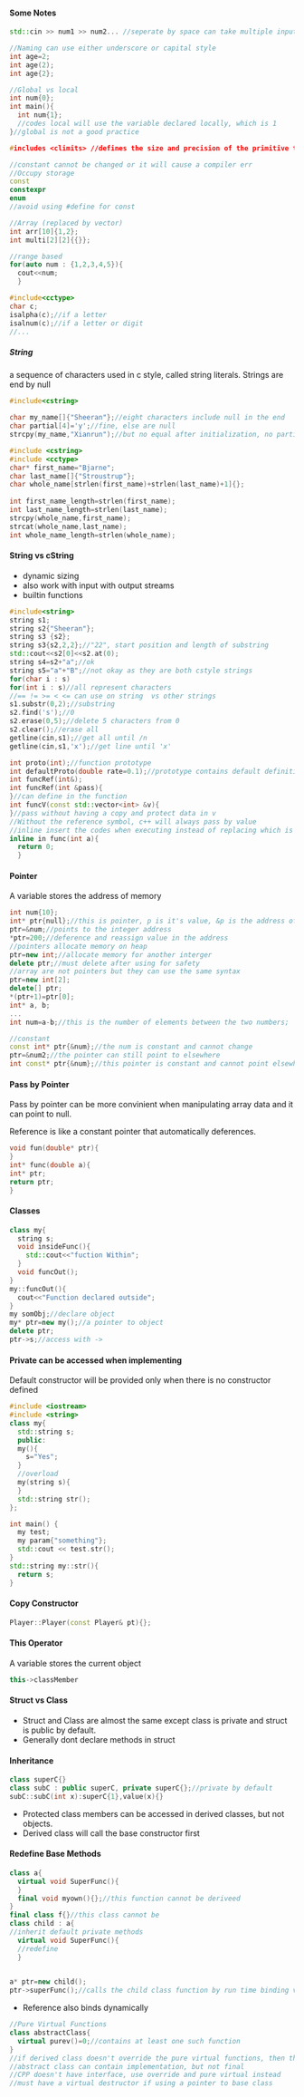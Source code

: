 #### Some Notes

```CPP
std::cin >> num1 >> num2... //seperate by space can take multiple input
```

```CPP
//Naming can use either underscore or capital style
int age=2;
int age(2);
int age{2};
```

```CPP
//Global vs local
int num{0};
int main(){
  int num{1};
  //codes local will use the variable declared locally, which is 1
}//global is not a good practice
```

```CPP
#includes <climits> //defines the size and precision of the primitive type (Machine defined)
```

```CPP
//constant cannot be changed or it will cause a compiler err
//Occupy storage
const
constexpr
enum
//avoid using #define for const
```

```CPP
//Array (replaced by vector)
int arr[10]{1,2};
int multi[2][2]{{}};
```

```CPP
//range based
for(auto num : {1,2,3,4,5}){
  cout<<num;
  }
```

```CPP
#include<cctype>
char c;
isalpha(c);//if a letter
isalnum(c);//if a letter or digit
//...
```

##### String
a sequence of characters used in c style, called string literals. Strings are end by null
```CPP
#include<cstring>

char my_name[]{"Sheeran"};//eight characters include null in the end
char partial[4]='y';//fine, else are null
strcpy(my_name,"Xianrun");//but no equal after initialization, no partial="newS";
```
```CPP
#include <cstring>
#include <cctype>
char* first_name="Bjarne";
char last_name[]{"Stroustrup"};
char whole_name[strlen(first_name)+strlen(last_name)+1]{};
    
int first_name_length=strlen(first_name);
int last_name_length=strlen(last_name);
strcpy(whole_name,first_name);
strcat(whole_name,last_name);
int whole_name_length=strlen(whole_name);
```
#### String vs cString
- dynamic sizing
- also work with input with output streams
- builtin functions

```CPP
#include<string>
string s1;
string s2{"Sheeran"};
string s3 {s2};
string s3{s2,2,2};//"22", start position and length of substring
std::cout<<s2[0]<<s2.at(0);
string s4=s2+"a";//ok
string s5="a"+"B";//not okay as they are both cstyle strings
for(char i : s)
for(int i : s)//all represent characters
//== != >= < <= can use on string  vs other strings
s1.substr(0,2);//substring
s2.find('s');//0
s2.erase(0,5);//delete 5 characters from 0
s2.clear();//erase all
getline(cin,s1);//get all until /n
getline(cin,s1,'x');//get line until 'x'
```

```CPP
int proto(int);//function prototype
int defaultProto(double rate=0.1);//prototype contains default definition
int funcRef(int&);
int funcRef(int &pass){
}//can define in the function
int funcV(const std::vector<int> &v){
}//pass without having a copy and protect data in v
//Without the reference symbol, c++ will always pass by value
//inline insert the codes when executing instead of replacing which is suit for smaller functions
inline in func(int a){
  return 0;
  }
```

#### Pointer
A variable stores the address of memory
```CPP
int num{10};
int* ptr{null};//this is pointer, p is it's value, &p is the address of p, all pointers have the same size
ptr=&num;//points to the integer address
*ptr=200;//deference and reassign value in the address
//pointers allocate memory on heap
ptr=new int;//allocate memory for another interger
delete ptr;//must delete after using for safety
//array are not pointers but they can use the same syntax
ptr=new int[2];
delete[] ptr;
*(ptr+1)=ptr[0];
int* a, b;
...
int num=a-b;//this is the number of elements between the two numbers;

//constant
const int* ptr{&num};//the num is constant and cannot change
ptr=&num2;//the pointer can still point to elsewhere
int const* ptr{&num};//this pointer is constant and cannot point elsewhere
```

#### Pass by Pointer
Pass by pointer can be more convinient when manipulating array data and it can point to null.

Reference is like a constant pointer that automatically deferences.
```CPP
void fun(double* ptr){
}
int* func(double a){
int* ptr;
return ptr;
}
```
#### Classes
```CPP
class my{
  string s;
  void insideFunc(){
    std::cout<<"fuction Within";
  }
  void funcOut();
}
my::funcOut(){
  cout<<"Function declared outside";
}
my somObj;//declare object
my* ptr=new my();//a pointer to object
delete ptr;
ptr->s;//access with ->
```
#### Private can be accessed when implementing
Default constructor will be provided only when there is no constructor defined
```CPP
#include <iostream>
#include <string>
class my{
  std::string s;
  public:
  my(){
    s="Yes";
  }
  //overload
  my(string s){
  }
  std::string str();
};

int main() {
  my test;
  my param{"something"};
  std::cout << test.str();
}
std::string my::str(){
  return s;
}
```

#### Copy Constructor
```CPP
Player::Player(const Player& pt){};
```

#### This Operator
A variable stores the current object
```CPP
this->classMember
```

#### Struct vs Class
- Struct and Class are almost the same except class is private and struct is public by default.
- Generally dont declare methods in struct

#### Inheritance
```CPP
class superC{}
class subC : public superC, private superC{};//private by default
subC::subC(int x):superC{1},value(x){}
```
- Protected class members can be accessed in derived classes, but not objects.
- Derived class will call the base constructor first

#### Redefine Base Methods
```CPP
class a{
  virtual void SuperFunc(){
  }
  final void myown(){};//this function cannot be deriveed
}
final class f{}//this class cannot be 
class child : a{
//inherit default private methods
  virtual void SuperFunc(){
  //redefine
  }
  

a* ptr=new child();
ptr->superFunc();//calls the child class function by run time binding virtual function, normal functions cannot
```
- Reference also binds dynamically

```CPP
//Pure Virtual Functions
class abstractClass{
  virtual purev()=0;//contains at least one such function
}
//if derived class doesn't override the pure virtual functions, then they are alsp abstract functions
//abstract class can contain implementation, but not final
//CPP doesn't have interface, use override and pure virtual instead
//must have a virtual destructor if using a pointer to base class
```
